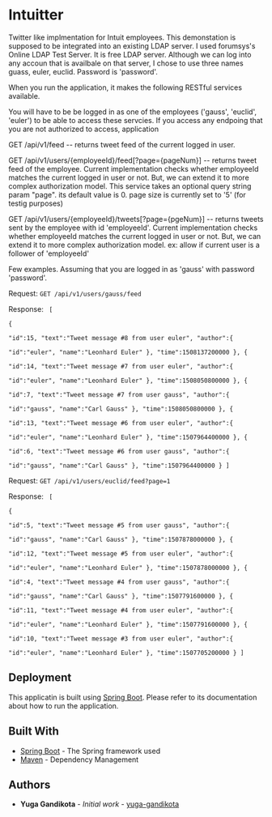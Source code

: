 # Intuitter

Twitter like implmentation for Intuit employees. This demonstation is supposed to be integrated into an existing LDAP server.
I used forumsys's Online LDAP Test Server. It is free LDAP server. Although we can log into any accoun that is availbale on that server, I chose
to use three names guass, euler, euclid. Password is 'password'.

When you run the application, it makes the following RESTful services available.

You will have to be be logged in as one of the employees ('gauss', 'euclid', 'euler') to be able to access these servcies.
If you access any endpoing that you are not authorized to access, application

GET /api/v1/feed
  -- returns tweet feed of the current logged in user.
  
GET /api/v1/users/{employeeId}/feed[?page={pageNum}]
  -- returns tweet feed of the employee. Current implementation checks whether employeeId matches the current logged in user or not.
  	 But, we can extend it to more complex authorization model. This service takes an optional query string param "page". its default value is 0.
  	 page size is currently set to '5' (for testig purposes) 
  	  
GET /api/v1/users/{employeeId}/tweets[?page={pgeNum}]
  -- returns tweets sent by the employee with id 'employeeId'. Current implementation checks whether employeeId matches the current logged in user or not.
  	 But, we can extend it to more complex authorization model. ex: allow if current user is a follower of 'employeeId'


Few examples. Assuming that you are logged in as 'gauss' with password 'password'.

Request:
<code>GET /api/v1/users/gauss/feed</code>

Response:
<code>
[  
   {  
      "id":15,
      "text":"Tweet message #8 from user euler",
      "author":{  
         "id":"euler",
         "name":"Leonhard Euler"
      },
      "time":1508137200000
   },
   {  
      "id":14,
      "text":"Tweet message #7 from user euler",
      "author":{  
         "id":"euler",
         "name":"Leonhard Euler"
      },
      "time":1508050800000
   },
   {  
      "id":7,
      "text":"Tweet message #7 from user gauss",
      "author":{  
         "id":"gauss",
         "name":"Carl Gauss"
      },
      "time":1508050800000
   },
   {  
      "id":13,
      "text":"Tweet message #6 from user euler",
      "author":{  
         "id":"euler",
         "name":"Leonhard Euler"
      },
      "time":1507964400000
   },
   {  
      "id":6,
      "text":"Tweet message #6 from user gauss",
      "author":{  
         "id":"gauss",
         "name":"Carl Gauss"
      },
      "time":1507964400000
   }
]
</code>


Request:
<code>GET /api/v1/users/euclid/feed?page=1</code>


Response:
<code>
[  
   {  
      "id":5,
      "text":"Tweet message #5 from user gauss",
      "author":{  
         "id":"gauss",
         "name":"Carl Gauss"
      },
      "time":1507878000000
   },
   {  
      "id":12,
      "text":"Tweet message #5 from user euler",
      "author":{  
         "id":"euler",
         "name":"Leonhard Euler"
      },
      "time":1507878000000
   },
   {  
      "id":4,
      "text":"Tweet message #4 from user gauss",
      "author":{  
         "id":"gauss",
         "name":"Carl Gauss"
      },
      "time":1507791600000
   },
   {  
      "id":11,
      "text":"Tweet message #4 from user euler",
      "author":{  
         "id":"euler",
         "name":"Leonhard Euler"
      },
      "time":1507791600000
   },
   {  
      "id":10,
      "text":"Tweet message #3 from user euler",
      "author":{  
         "id":"euler",
         "name":"Leonhard Euler"
      },
      "time":1507705200000
   }
]
</code>


## Deployment

This applicatin is built using [Spring Boot](https://spring.io/guides/gs/spring-boot/). Please refer to its documentation about how to run the application.


## Built With

* [Spring Boot](https://spring.io/guides/gs/spring-boot/) - The Spring framework used
* [Maven](https://maven.apache.org/) - Dependency Management

## Authors

* **Yuga Gandikota** - *Initial work* - [yuga-gandikota](https://github.com/yuga-gandikota)

